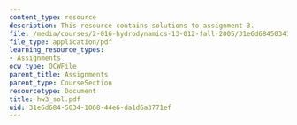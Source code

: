 ```yaml
---
content_type: resource
description: This resource contains solutions to assignment 3.
file: /media/courses/2-016-hydrodynamics-13-012-fall-2005/31e6d6845034106844e6da1d6a3771ef_hw3_sol.pdf
file_type: application/pdf
learning_resource_types:
- Assignments
ocw_type: OCWFile
parent_title: Assignments
parent_type: CourseSection
resourcetype: Document
title: hw3_sol.pdf
uid: 31e6d684-5034-1068-44e6-da1d6a3771ef
---
```

